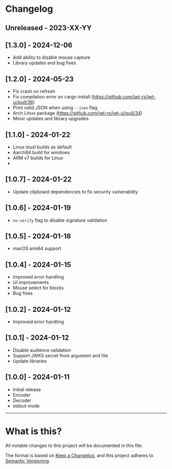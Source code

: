 # Changelog

## Unreleased - 2023-XX-YY

## [1.3.0] - 2024-12-06

- Add ability to disable mouse capture
- Library updates and bug fixes

## [1.2.0] - 2024-05-23

- Fix crash on refresh
- Fix compilation error on cargo install (https://github.com/jwt-rs/jwt-ui/pull/36)
- Print valid JSON when using `--json` flag
- Arch Linux package (https://github.com/jwt-rs/jwt-ui/pull/34)
- Minor updates and library upgrades

## [1.1.0] - 2024-01-22

- Linux musl builds as default
- Aarch64 build for windows
- ARM v7 builds for Linux
-

## [1.0.7] - 2024-01-22

- Update clipboard dependencies to fix security vulnerability

## [1.0.6] - 2024-01-19

- `no-verify` flag to disable signature validation

## [1.0.5] - 2024-01-18

- macOS arm64 support

## [1.0.4] - 2024-01-15

- Improved error handling
- UI improvements
- Mouse select for blocks
- Bug fixes

## [1.0.2] - 2024-01-12

- Improved error handling

## [1.0.1] - 2024-01-12

- Disable audience validation
- Support JWKS secret from argument and file
- Update libraries

## [1.0.0] - 2024-01-11

- Initial release
- Encoder
- Decoder
- stdout mode

---

# What is this?

All notable changes to this project will be documented in this file.

The format is based on [Keep a Changelog](https://keepachangelog.com/en/1.0.0/),
and this project adheres to [Semantic Versioning](https://semver.org/spec/v2.0.0.html).
